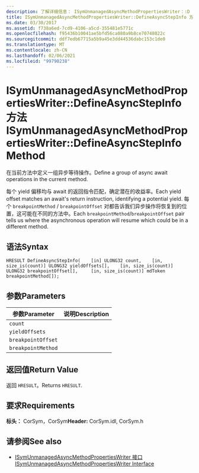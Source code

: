 ```yaml
---
description: 了解详细信息： ISymUnmanagedAsyncMethodPropertiesWriter：:D efineAsyncStepInfo 方法
title: ISymUnmanagedAsyncMethodPropertiesWriter::DefineAsyncStepInfo 方法
ms.date: 03/30/2017
ms.assetid: f738a6ed-7cd9-4106-a5cd-355481e5771c
ms.openlocfilehash: f95436b10041ae5bfd56ca080a9b8ce70748022c
ms.sourcegitcommit: ddf7edb67715a5b9a45e3dd44536dabc153c1de0
ms.translationtype: MT
ms.contentlocale: zh-CN
ms.lasthandoff: 02/06/2021
ms.locfileid: "99790238"
---
```

# <a name="isymunmanagedasyncmethodpropertieswriterdefineasyncstepinfo-method"></a><span data-ttu-id="adc30-103">ISymUnmanagedAsyncMethodPropertiesWriter::DefineAsyncStepInfo 方法</span><span class="sxs-lookup"><span data-stu-id="adc30-103">ISymUnmanagedAsyncMethodPropertiesWriter::DefineAsyncStepInfo Method</span></span>

<span data-ttu-id="adc30-104">在当前方法中定义一组异步等待操作。</span><span class="sxs-lookup"><span data-stu-id="adc30-104">Define a group of async await operations in the current method.</span></span>  
  
 <span data-ttu-id="adc30-105">每个 yield 偏移均与 await 的返回指令匹配，确定潜在的收益率。</span><span class="sxs-lookup"><span data-stu-id="adc30-105">Each yield offset matches an await's return instruction, identifying a potential yield.</span></span> <span data-ttu-id="adc30-106">每个 `breakpointMethod` / `breakpointOffset` 对都告诉我们异步操作将恢复到的位置，这可能在不同的方法中。</span><span class="sxs-lookup"><span data-stu-id="adc30-106">Each `breakpointMethod`/`breakpointOffset` pair tells us where the asynchronous operation will resume which could be in a different method.</span></span>  
  
## <a name="syntax"></a><span data-ttu-id="adc30-107">语法</span><span class="sxs-lookup"><span data-stu-id="adc30-107">Syntax</span></span>  
  
```idl  
HRESULT DefineAsyncStepInfo(    [in] ULONG32 count,    [in, size_is(count)] ULONG32 yieldOffsets[],    [in, size_is(count)] ULONG32 breakpointOffset[],     [in, size_is(count)] mdToken breakpointMethod[]);  
```  
  
## <a name="parameters"></a><span data-ttu-id="adc30-108">参数</span><span class="sxs-lookup"><span data-stu-id="adc30-108">Parameters</span></span>  
  
|<span data-ttu-id="adc30-109">参数</span><span class="sxs-lookup"><span data-stu-id="adc30-109">Parameter</span></span>|<span data-ttu-id="adc30-110">说明</span><span class="sxs-lookup"><span data-stu-id="adc30-110">Description</span></span>|  
|---------------|-----------------|  
|`count`||  
|`yieldOffsets`||  
|`breakpointOffset`||  
|`breakpointMethod`||  
  
## <a name="return-value"></a><span data-ttu-id="adc30-111">返回值</span><span class="sxs-lookup"><span data-stu-id="adc30-111">Return Value</span></span>  

 <span data-ttu-id="adc30-112">返回 `HRESULT`。</span><span class="sxs-lookup"><span data-stu-id="adc30-112">Returns `HRESULT`.</span></span>  
  
## <a name="requirements"></a><span data-ttu-id="adc30-113">要求</span><span class="sxs-lookup"><span data-stu-id="adc30-113">Requirements</span></span>  

 <span data-ttu-id="adc30-114">**标头：** CorSym，CorSym</span><span class="sxs-lookup"><span data-stu-id="adc30-114">**Header:** CorSym.idl, CorSym.h</span></span>  
  
## <a name="see-also"></a><span data-ttu-id="adc30-115">请参阅</span><span class="sxs-lookup"><span data-stu-id="adc30-115">See also</span></span>

- [<span data-ttu-id="adc30-116">ISymUnmanagedAsyncMethodPropertiesWriter 接口</span><span class="sxs-lookup"><span data-stu-id="adc30-116">ISymUnmanagedAsyncMethodPropertiesWriter Interface</span></span>](isymunmanagedasyncmethodpropertieswriter-interface.md)

